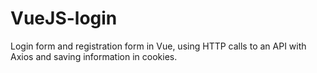 # VueJS-login
Login form and registration form in Vue, using HTTP calls to an API with Axios and saving information in cookies.
